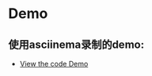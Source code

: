 Demo
===

## 使用asciinema录制的demo:

-  [View the code Demo](https://asciinema.org/a/38V3l7w5woVKqz9oyXeAQVMK7)
